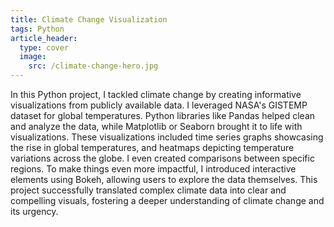 ```yaml
---
title: Climate Change Visualization
tags: Python
article_header:
  type: cover
  image:
    src: /climate-change-hero.jpg
---
```


<!--more-->

In this Python project, I tackled climate change by creating informative visualizations from publicly available data. I leveraged NASA's GISTEMP dataset for global temperatures. Python libraries like Pandas helped clean and analyze the data, while Matplotlib or Seaborn brought it to life with visualizations. These visualizations included time series graphs showcasing the rise in global temperatures, and heatmaps depicting temperature variations across the globe. I even created comparisons between specific regions. To make things even more impactful, I introduced interactive elements using Bokeh, allowing users to explore the data themselves. This project successfully translated complex climate data into clear and compelling visuals, fostering a deeper understanding of climate change and its urgency.